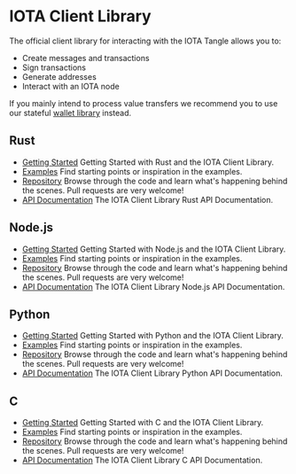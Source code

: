 # IOTA Client Library

The official client library for interacting with the IOTA Tangle allows you to:

- Create messages and transactions
- Sign transactions
- Generate addresses
- Interact with an IOTA node

If you mainly intend to process value transfers we recommend you to use our stateful [wallet library](./wallet.md) instead.

## Rust

- [Getting Started](https://client-lib.docs.iota.org/libraries/rust/getting_started.html)
  Getting Started with Rust and the IOTA Client Library.
- [Examples](https://client-lib.docs.iota.org/libraries/rust/examples.html)
  Find starting points or inspiration in the examples.
- [Repository](https://github.com/iotaledger/iota.rs)
  Browse through the code and learn what's happening behind the scenes. Pull requests are very welcome!
- [API Documentation](https://client-lib.docs.iota.org/docs/iota/index.html)
  The IOTA Client Library Rust API Documentation.

## Node.js

- [Getting Started](https://client-lib.docs.iota.org/libraries/nodejs/getting_started.html)
  Getting Started with Node.js and the IOTA Client Library.
- [Examples](https://client-lib.docs.iota.org/libraries/nodejs/examples.html)
  Find starting points or inspiration in the examples.
- [Repository](https://github.com/iotaledger/iota.rs)
  Browse through the code and learn what's happening behind the scenes. Pull requests are very welcome!
- [API Documentation](https://client-lib.docs.iota.org/libraries/nodejs/api_reference.html)
  The IOTA Client Library Node.js API Documentation.


## Python

- [Getting Started](https://github.com/iotaledger/iota.rs/tree/dev/bindings/python)
  Getting Started with Python and the IOTA Client Library.
- [Examples](https://github.com/iotaledger/iota.rs/tree/dev/bindings/python/examples)
  Find starting points or inspiration in the examples.
- [Repository](https://github.com/iotaledger/iota.rs/tree/dev/bindings/python)
  Browse through the code and learn what's happening behind the scenes. Pull requests are very welcome!
- [API Documentation](https://github.com/iotaledger/iota.rs/tree/dev/bindings/python)
  The IOTA Client Library Python API Documentation.

## C

- [Getting Started](https://iota-c-client.readthedocs.io/en/latest/index.html)
  Getting Started with C and the IOTA Client Library.
- [Examples](https://iota-c-client.readthedocs.io/en/latest/client_examples.html)
  Find starting points or inspiration in the examples.
- [Repository](https://github.com/iotaledger/iota.c)
  Browse through the code and learn what's happening behind the scenes. Pull requests are very welcome!
- [API Documentation](https://iota-c-client.readthedocs.io/en/latest/api/client.html)
  The IOTA Client Library C API Documentation.

